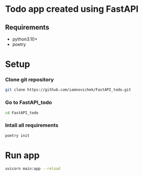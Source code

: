 # Todo app created using FastAPI

## Requirements
 - python3.10+ 
 - poetry

# Setup

### Clone git repository

```bash
git clone https://github.com/iamnovichek/FastAPI_todo.git
```

### Go to FastAPI_todo

```bash
cd FastAPI_todo
```

### Intall all requirements

```bash
poetry init
```

# Run app

```bash
uvicorn main:app --reload
```
